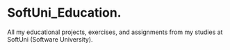 # SoftUni_Education.
All my educational projects, exercises, and assignments from my studies at SoftUni (Software University).
